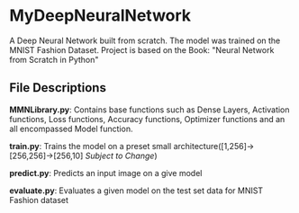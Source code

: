 # MyDeepNeuralNetwork

A Deep Neural Network built from scratch.
The model was trained on the MNIST Fashion Dataset.
Project is based on the Book: "Neural Network from Scratch in Python"

## File Descriptions
**MMNLibrary.py**: Contains base functions such as Dense Layers, Activation functions, Loss functions, Accuracy functions, Optimizer functions and an all encompassed Model function.

**train.py**: Trains the model on a preset small architecture([1,256]->[256,256]->[256,10] *Subject to Change*)

**predict.py**: Predicts an input image on a give model

**evaluate.py**: Evaluates a given model on the test set data for MNIST Fashion dataset


